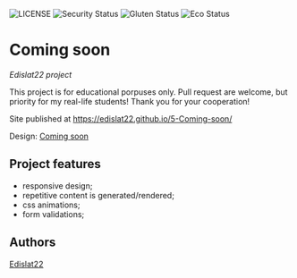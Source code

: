 ![LICENSE](https://img.shields.io/badge/license-MIT-blue.svg?style=flat-square)
![Security Status](https://img.shields.io/security-headers?label=Security&url=https%3A%2F%2Fgithub.com&style=flat-square)
![Gluten Status](https://img.shields.io/badge/Gluten-Free-green.svg)
![Eco Status](https://img.shields.io/badge/ECO-Friendly-green.svg)

# Coming soon

_Edislat22 project_

This project is for educational porpuses only. Pull request are welcome, but priority for my real-life students! Thank you for your cooperation!

Site published at https://edislat22.github.io/5-Coming-soon/

Design: [Coming soon](https://cdn.discordapp.com/attachments/648536139677958156/651479019476221953/coming-soon-wide.png)

## Project features

-   responsive design;
-   repetitive content is generated/rendered;
-   css animations;
-   form validations;

## Authors

[Edislat22](https://github.com/Edislat22)
